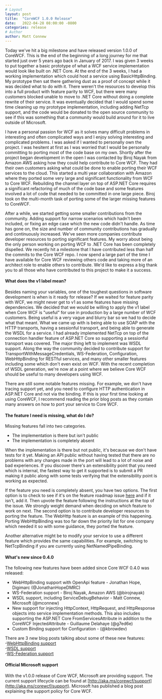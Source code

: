 ```yaml
---
# Layout
layout: post
title:  "CoreWCF 1.0.0 Release"
date:   2022-04-28 08:00:00 -0800
categories: release
# Author
author: Matt Connew
---
```

Today we've hit a big milestone and have released version 1.0.0 of CoreWCF. This is the end of the beginning of a long journey for me that started just over 5 years ago back in January of 2017. I was given 3 weeks to put together a basic prototype of what a WCF service implementation would look like built on .NET Core. At the end of the 3 weeks, I had a working implementation which could host a service using BasicHttpBinding. My prototype then sat there gathering dust as a proof of concept while it was decided what to do with it. There weren't the resources to develop this into a full product with feature parity to WCF, but there were many customers blocked unable to move to .NET Core without doing a complete rewrite of their service. It was eventually decided that I would spend some time cleaning up my prototype implementation, including adding NetTcp support, and the code would be donated to the open source community to see if this was something that a community would build around for it to live outside of Microsoft.  

I have a personal passion for WCF as it solves many difficult problems in interesting and often complicated ways and I enjoy solving interesting and complicated problems. I was asked if I wanted to personally own the project. I was hesitent at first as I was worried that I would be personally committing to porting most of the code base on my own. Shortly after the project began development in the open I was contacted by Biroj Nayak from Amazon AWS asking how they could help contribute to Core WCF. They had their own customers asking what could be done to enable porting their WCF services to the cloud. This started a multi year collaboration with Amazon where they ported some very large and significant functionality from WCF to Core WCF. Rebuilding the channel layer on top of ASP.NET Core requires a significant refactoring of much of the code base and some features involved a lot of code that needed to be committed in one large piece. Biroj took on the multi-month task of porting some of the larger missing features to CoreWCF.

After a while, we started getting some smaller contributions from the community. Adding support for narrow scenarios which hadn't been included, or fixing an edge case which the new code didn't handle. As time has gone on, the size and number of community contributions has gradually and continuously increased. We've seen more companies contribute developer resources to porting significant features. My worry about being the only person working on porting WCF to .NET Core has been completely dispelled. We recently hit a milestone that I have contributed less than half the commits to the Core WCF repo. I now spend a large part of the time I have available for Core WCF reviewing others code and taking more of an architect role to enable others to contribute. We'd like to express a big thank you to all those who have contributed to this project to make it a success.

#### What does the v1 label mean?
Besides naming your variables, one of the toughest questions in software development is when is it ready for release? If we waited for feature parity with WCF, we might never get to v1 as some features have missing dependencies. We decided that we would be willing to apply the v1 label when Core WCF is "useful" for use in production by a large number of WCF customers. Being useful is a very vague and blurry bar so we had to decide what that meant. What we came up with is being able to use SOAP with the HTTP transports, having a sessionful transport, and being able to generate the WSDL for a service. I had already implemented NetTcp on top of the connection handler feature of ASP.NET Core so supporting a sessionful transport was covered. The major thing left to implement was WSDL support. Along the way the community decided to contribute support for TransportWithMessageCredentials, WS-Federation, Configuration, WebHttpBinding for RESTful services, and many other smaller features including some which don't even exist on WCF. With the recent completion of WSDL generation, we're now at a point where we believe Core WCF should be useful to many developers using WCF.

There are still some notable features missing. For example, we don't have tracing support yet, and you need to configure HTTP authentication in ASP.NET Core and not via the binding. If this is your first time looking at using CoreWCF, I recommend reading the prior blog posts as they contain many answers on how to port your service to Core WCF.

#### The feature I need is missing, what do I do?
Missing features fall into two categories.
* The implementation is there but isn't public
* The implementation is completely absent

When the implementation is there but not public, it's because we don't have tests for it yet. Making an API public without having tested that there are no problems with any changes made in the port will lead to a lot of noise and bad experiences. If you discover there's an extensibility point that you need which is internal, the fastest way to get it supported is to submit a PR making it public along with some tests verifying that the extensibility point is working as expected.  

If the feature you need is completely absent, you have two options. The first option is to check to see if it's on the feature roadmap issue [here](https://github.com/CoreWCF/CoreWCF/issues/234) and if it isn't, add it. Then upvote the feature following the instructions at the top of the issue. We strongly weight demand when deciding on which feature to work on next. The second option is to contribute developer resources to porting the feature. The WebHttp feature is an example of this happening. Porting WebHttpBinding was too far down the priority list for one company which needed it so with some guidance, they ported the feature.  

Another alternative might be to modify your service to use a different feature which provides the same capabilities. For example, switching to NetTcpBinding if you are currently using NetNamedPipeBinding.

#### What's new since 0.4.0
The following new features have been added since Core WCF 0.4.0 was released:  
* WebHttpBinding support with OpenApi feature - Jonathan Hope, Digimarc (@JonathanHopeDMRC)
* WS-Federation support - Biroj Nayak, Amazon AWS (@birojnayak)
* WSDL support, including ServiceDebugBehavior - Matt Connew, Microsoft (@mconnew)
* New support for injecting HttpContext, HttpRequest, and HttpResponse objects into service implementation methods. This also includes supporting the ASP.NET Core FromServicesAttribute in addition to the CoreWCF InjectedAttribute - Guillaume Delahaye (@g7ed6e)
* Custom Binding support for Configuration - (@kbrowdev)

There are 3 new blog posts talking about some of these new features:  
-[WebHttpBinding support](https://corewcf.github.io/blog/2022/04/13/webhttp)  
-[WSDL support](https://corewcf.github.io/blog/2022/04/26/wsdl)  
-[WS-Federation support](https://corewcf.github.io/blog/2022/04/27/wsfed)  

#### Official Microsoft support
With the v1.0.0 release of Core WCF, Microsoft are providing support. The current support lifecycle can be found at [http://aka.ms/corewcf/support](http://aka.ms/corewcf/support). Microsoft has published a blog post explaining the support policy for Core WCF.
	